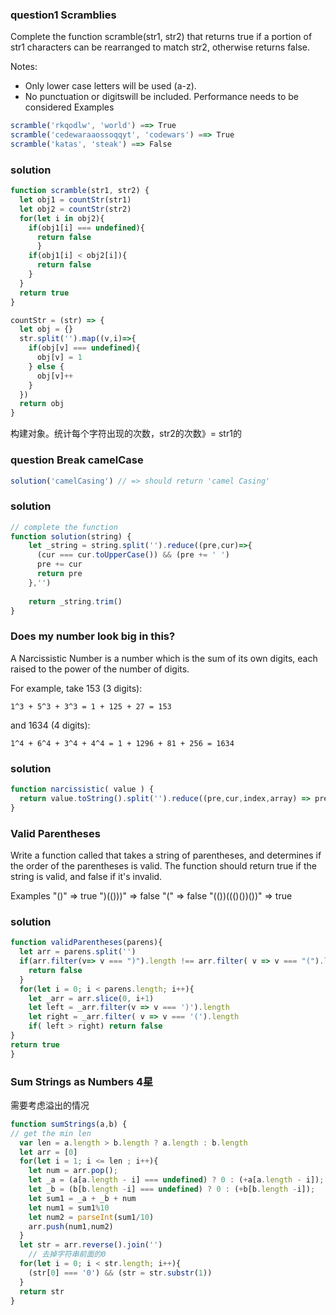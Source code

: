 ### question1 Scramblies

Complete the function scramble(str1, str2) that returns true if a portion of str1 characters can be rearranged to match str2, otherwise returns false.

Notes:

* Only lower case letters will be used (a-z).
* No punctuation or digitswill be included.
Performance needs to be considered
Examples
```js
scramble('rkqodlw', 'world') ==> True
scramble('cedewaraaossoqqyt', 'codewars') ==> True
scramble('katas', 'steak') ==> False
```

### solution
```js
function scramble(str1, str2) {
  let obj1 = countStr(str1)
  let obj2 = countStr(str2)
  for(let i in obj2){
    if(obj1[i] === undefined){
      return false
      }
    if(obj1[i] < obj2[i]){
      return false
    }
  }
  return true
}

countStr = (str) => {
  let obj = {}
  str.split('').map((v,i)=>{
    if(obj[v] === undefined){
      obj[v] = 1
    } else {
      obj[v]++
    }
  })
  return obj
}
```
构建对象。统计每个字符出现的次数，str2的次数》= str1的

### question Break camelCase

```js
solution('camelCasing') // => should return 'camel Casing'
```

### solution

```js
// complete the function
function solution(string) {
    let _string = string.split('').reduce((pre,cur)=>{
      (cur === cur.toUpperCase()) && (pre += ' ')
      pre += cur
      return pre
    },'')
    
    return _string.trim()
}
```

### Does my number look big in this?
A Narcissistic Number is a number which is the sum of its own digits, each raised to the power of the number of digits.

For example, take 153 (3 digits):

    1^3 + 5^3 + 3^3 = 1 + 125 + 27 = 153
and 1634 (4 digits):

    1^4 + 6^4 + 3^4 + 4^4 = 1 + 1296 + 81 + 256 = 1634

### solution

```js
function narcissistic( value ) {
  return value.toString().split('').reduce((pre,cur,index,array) => pre + Math.pow(cur,array.length),0) === value
}

```


### Valid Parentheses
Write a function called that takes a string of parentheses, and determines if the order of the parentheses is valid. The function should return true if the string is valid, and false if it's invalid.

Examples
"()"              =>  true
")(()))"          =>  false
"("               =>  false
"(())((()())())"  =>  true

### solution

```js
function validParentheses(parens){
  let arr = parens.split('')
  if(arr.filter(v=> v === ")").length !== arr.filter( v => v === "(").length){
    return false
  }
  for(let i = 0; i < parens.length; i++){
    let _arr = arr.slice(0, i+1)
    let left = _arr.filter(v => v === ')').length
    let right = _arr.filter( v => v === '(').length
    if( left > right) return false
}
return true
}

```

### Sum Strings as Numbers 4星
需要考虑溢出的情况

```js
function sumStrings(a,b) {
// get the min len
  var len = a.length > b.length ? a.length : b.length
  let arr = [0]
  for(let i = 1; i <= len ; i++){
    let num = arr.pop();
    let _a = (a[a.length - i] === undefined) ? 0 : (+a[a.length - i]);
    let _b = (b[b.length -i] === undefined) ? 0 : (+b[b.length -i]);
    let sum1 = _a + _b + num
    let num1 = sum1%10
    let num2 = parseInt(sum1/10)
    arr.push(num1,num2)
  }
  let str = arr.reverse().join('')
    // 去掉字符串前面的0
  for(let i = 0; i < str.length; i++){
    (str[0] === '0') && (str = str.substr(1))
  }
  return str
}
```
